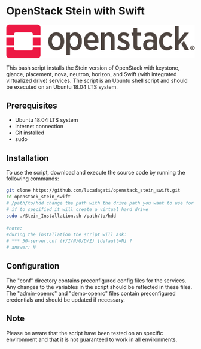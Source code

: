 # OpenStack Stein with Swift

<p align="center">
     <img src=https://github.com/lucadagati/openstack_stein_swift/blob/main/OpenStack-Logo-Horizontal.png>
</p>


This bash script installs the Stein version of OpenStack with keystone, glance, placement, nova, neutron, horizon, and Swift (with integrated virtualized drive) services. The script is an Ubuntu shell script and should be executed on an Ubuntu 18.04 LTS system.

## Prerequisites

- Ubuntu 18.04 LTS system
- Internet connection
- Git installed
- sudo

## Installation

To use the script, download and execute the source code by running the following commands:

```bash
git clone https://github.com/lucadagati/openstack_stein_swift.git
cd openstack_stein_swift
# /path/to/hdd change the path with the drive path you want to use for swift
# if to specified it will create a virtual hard drive
sudo ./Stein_Installation.sh /path/to/hdd

#note:
#during the installation the script will ask:
# *** 50-server.cnf (Y/I/N/O/D/Z) [default=N] ?
# answer: N

```

## Configuration

The "conf" directory contains preconfigured config files for the services. Any changes to the variables in the script should be reflected in these files. The "admin-openrc" and "demo-openrc" files contain preconfigured credentials and should be updated if necessary.

## Note
Please be aware that the script have been tested on an specific environment and that it is not guaranteed to work in all environments.
